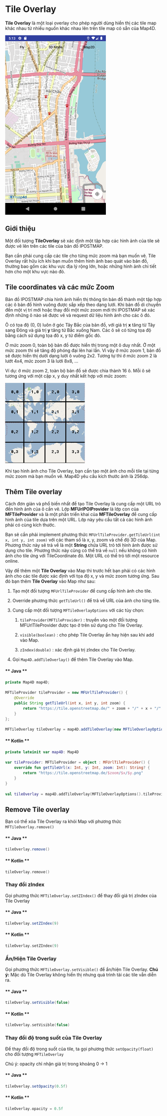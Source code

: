 # Tile Overlay

**Tile Overlay** là một loại overlay cho phép người dùng hiển thị các tile map khác nhau từ nhiều nguồn khác nhau lên trên
tile map có sẵn của Map4D.

![CocoaPods](../../resources/tileOverlay.png)

## Giới thiệu

Một đối tượng **TileOverlay** sẽ xác định một tập hợp các hình ảnh của tile sẽ được vẽ lên trên các tile của bản đồ IPOSTMAP.

Bạn cần phải cung cấp các tile cho từng mức zoom mà bạn muốn vẽ. Tile Overlay rất hữu ích khi bạn muốn thêm hình ảnh bao
quát vào bản đồ, thường bao gồm các khu vực địa lý rộng lớn, hoặc những hình ảnh chi tiết hơn cho một khu vực nào đó.

## Tile coordinates và các mức Zoom

Bản đồ IPOSTMAP chia hình ảnh hiển thị thông tin bản đồ thành một tập hợp các ô bản đồ hình vuông được sắp xếp theo dạng lưới.
Khi bản đồ di chuyển đến một vị trí mới hoặc thay đổi một mức zoom mới thì IPOSTMAP sẽ xác định những ô nào sẽ được vẽ và request
dữ liệu hình ảnh cho các ô đó.

Ô có tọa độ (0, 0) luôn ở góc Tây Bắc của bản đồ, với giá trị **x** tăng từ Tây sang Đông và giá trị **y** tăng từ Bắc xuống
Nam. Các ô sẽ có từng tọa độ bằng cách sử dụng tọa đô x, y từ điểm gốc đó.

Ở mức zoom 0, toàn bộ bản đồ được hiển thị trong một ô duy nhất. Ở một mức zoom thì sẽ tăng độ phóng đại lên hai lần. Vì vậy
ở mức zoom 1, bản đồ sẽ được hiển thị dưới dạng lưới ô vuông 2x2. Tương tự thì ở mức zoom 2 là lướt 4x4, mức zoom 3 là lưới
8x8, ...

Ví dụ: ở mức zoom 2, toàn bộ bản đồ sẽ được chia thành 16 ô. Mỗi ô sẽ tương ứng với một cặp x, y duy nhất kết hợp với mức
zoom:

![CocoaPods](../../resources/tileCoordinates.png)

Khi tạo hình ảnh cho Tile Overlay, bạn cần tạo một ảnh cho mỗi tile tại từng mức zoom mà bạn muốn vẽ. Map4D yêu cầu kích
thước ảnh là 256dp.

## Thêm Tile overlay

Cách đơn giản và phổ biến nhất để tạo Tile Overlay là cung cấp một URL trỏ đến hình ảnh của ô cần vẽ. Lớp **MFUrlPOIProvider**
là lớp con của **MFTileProvider** và là một phần triển khai của **MFTileOverlay** để cung cấp hình ảnh của tile dựa trên
một URL. Lớp này yêu cầu tất cả các hình ảnh phải có cùng kích thước.

Bạn sẽ cần phải implement phương thức `MFUrlTileProvider.getTileUrl(int x, int y, int zoom)` với các tham
số là x, y, zoom và chế độ 3D của Map. Phương thức này sẽ trả về là một **String** chứa URL trỏ tới hình ảnh được sử dụng cho tile.
Phương thức này cũng có thể trả về `null` nếu không có hình ảnh cho tile ứng với TileCoordinate đó. Một URL có thể trỏ tới
một resource online.

Vậy để thêm một **Tile Overlay** vào Map thì trước hết bạn phải có các hình ảnh cho các tile được xác định với tọa độ x, y và mức
zoom tương ứng. Sau đó bạn thêm **Tile Overlay** vào Map như sau:

1. Tạo một đối tượng `MFUrlTileProvider` để cung cấp hình ảnh cho tile.
2. Override phương thức `getTileUrl()` để trả về URL của ảnh cho từng tile.
3. Cung cấp một đối tượng `MFTileOverlayOptions` với các tùy chọn:

    1. `tileProvider(MFTileProvider)` : truyền vào một đối tượng MFUrlTileProvider được tạo ở trên sử dụng cho Tile Overlay.

    2. `visible(boolean)` : cho phép Tile Overlay ẩn hay hiện sau khi add vào Map.

    3. `zIndex(double)` : xác định giá trị zIndex cho Tile Overlay.

4. Gọi `Map4D.addTileOverlay()` để thêm Tile Overlay vào Map.

<!-- tabs:start -->
#### ** Java **

```java
private Map4D map4D;

MFTileProvider tileProvider = new MFUrlTileProvider() {
    @Override
    public String getTileUrl(int x, int y, int zoom) {
        return "https://tile.openstreetmap.de/" + zoom + "/" + x + "/" + y + ".png";
    }
};

MFTileOverlay tileOverlay = map4D.addTileOverlay(new MFTileOverlayOptions().tileProvider(tileProvider));
```

#### ** Kotlin **

```kotlin
private lateinit var map4D: Map4D

var tileProvider: MFTileProvider = object : MFUrlTileProvider() {
    override fun getTileUrl(x: Int, y: Int, zoom: Int): String? {
        return "https://tile.openstreetmap.de/$zoom/$x/$y.png"
    }
}

val tileOverlay = map4D.addTileOverlay(MFTileOverlayOptions().tileProvider(tileProvider))
```
<!-- tabs:end -->

## Remove Tile overlay

Bạn có thể xóa Tile Overlay ra khỏi Map với phương thức `MFTileOverlay.remove()`

<!-- tabs:start -->
#### ** Java **

```java
tileOverlay.remove()
```

#### ** Kotlin **

```kotlin
tileOverlay.remove()
```
<!-- tabs:end -->

### Thay đổi zIndex

Gọi phương thức `MFTileOverlay.setZIndex()` để thay đổi giá trị zIndex của Tile Overlay

<!-- tabs:start -->
#### ** Java **

```java
tileOverlay.setZIndex(9)
```

#### ** Kotlin **

```kotlin
tileOverlay.setZIndex(9)
```
<!-- tabs:end -->

### Ẩn/Hiện Tile Overlay

Gọi phương thức `MFTileOverlay.setVisible()` để ẩn/hiện Tile Overlay.
**Chú ý:** Mặc dù Tile Overlay không hiển thị nhưng quá trình tải các tile vẫn diễn ra.

<!-- tabs:start -->
#### ** Java **

```java
tileOverlay.setVisible(false)
```

#### ** Kotlin **

```kotlin
tileOverlay.setVisible(false)
```
<!-- tabs:end -->

### Thay đổi độ trong suốt của Tile Overlay

Để thay đổi độ trong suốt của tile, ta gọi phương thức `setOpacity(float)` cho đối tượng `MFTileOverlay`

Chú ý: opacity chỉ nhận giá trị trong khoảng 0 -> 1

<!-- tabs:start -->
#### ** Java **

```java
tileOverlay.setOpacity(0.5f)
```

#### ** Kotlin **

```kotlin
tileOverlay.opacity = 0.5f
```
<!-- tabs:end -->
